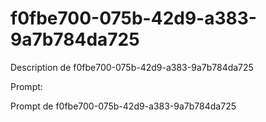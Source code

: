 # f0fbe700-075b-42d9-a383-9a7b784da725

Description de f0fbe700-075b-42d9-a383-9a7b784da725

Prompt:

Prompt de f0fbe700-075b-42d9-a383-9a7b784da725